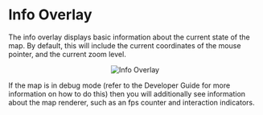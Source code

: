 # Info Overlay

The info overlay displays basic information about the current state of
the map. By default, this will include the current coordinates of the
mouse pointer, and the current zoom level.

<div style="text-align: center">

<img src="../ext/docs/CoreMapView/resources/MapOverlayInfo.png" alt="Info
Overlay" />

</div>

If the map is in debug mode (refer to the Developer Guide for more
information on how to do this) then you will additionally see
information about the map renderer, such as an fps counter and
interaction indicators.
